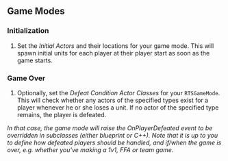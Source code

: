 ## Game Modes

### Initialization

1. Set the _Initial Actors_ and their locations for your game mode. This will spawn initial units for each player at their player start as soon as the game starts.

### Game Over

1. Optionally, set the _Defeat Condition Actor Classes_ for your `RTSGameMode`. This will check whether any actors of the specified types exist for a player whenever he or she loses a unit. If no actor of the specified type remains, the player is defeated.

_In that case, the game mode will raise the OnPlayerDefeated event to be overridden in subclasses (either blueprint or C++). Note that it is up to you to define how defeated players should be handled, and if/when the game is over, e.g. whether you've making a 1v1, FFA or team game._

